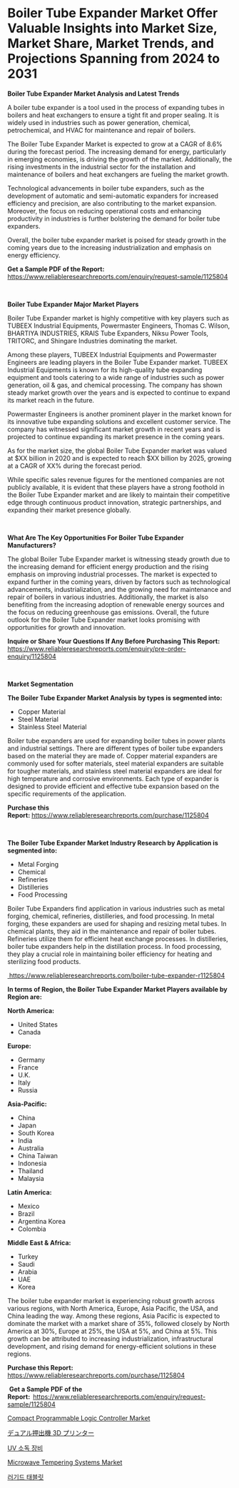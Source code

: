 <p><h1>Boiler Tube Expander Market Offer Valuable Insights into Market Size, Market Share, Market Trends, and Projections Spanning from 2024 to 2031</h1></p><p><strong>Boiler Tube Expander Market Analysis and Latest Trends</strong></p>
<p><p>A boiler tube expander is a tool used in the process of expanding tubes in boilers and heat exchangers to ensure a tight fit and proper sealing. It is widely used in industries such as power generation, chemical, petrochemical, and HVAC for maintenance and repair of boilers.</p><p>The Boiler Tube Expander Market is expected to grow at a CAGR of 8.6% during the forecast period. The increasing demand for energy, particularly in emerging economies, is driving the growth of the market. Additionally, the rising investments in the industrial sector for the installation and maintenance of boilers and heat exchangers are fueling the market growth.</p><p>Technological advancements in boiler tube expanders, such as the development of automatic and semi-automatic expanders for increased efficiency and precision, are also contributing to the market expansion. Moreover, the focus on reducing operational costs and enhancing productivity in industries is further bolstering the demand for boiler tube expanders.</p><p>Overall, the boiler tube expander market is poised for steady growth in the coming years due to the increasing industrialization and emphasis on energy efficiency.</p></p>
<p><strong>Get a Sample PDF of the Report:&nbsp;</strong> <a href="https://www.reliableresearchreports.com/enquiry/request-sample/1125804">https://www.reliableresearchreports.com/enquiry/request-sample/1125804</a></p>
<p>&nbsp;</p>
<p><strong>Boiler Tube Expander Major Market Players</strong></p>
<p><p>Boiler Tube Expander market is highly competitive with key players such as TUBEEX Industrial Equipments, Powermaster Engineers, Thomas C. Wilson, BHARTIYA INDUSTRIES, KRAIS Tube Expanders, Niksu Power Tools, TRITORC, and Shingare Industries dominating the market.</p><p>Among these players, TUBEEX Industrial Equipments and Powermaster Engineers are leading players in the Boiler Tube Expander market. TUBEEX Industrial Equipments is known for its high-quality tube expanding equipment and tools catering to a wide range of industries such as power generation, oil & gas, and chemical processing. The company has shown steady market growth over the years and is expected to continue to expand its market reach in the future.</p><p>Powermaster Engineers is another prominent player in the market known for its innovative tube expanding solutions and excellent customer service. The company has witnessed significant market growth in recent years and is projected to continue expanding its market presence in the coming years.</p><p>As for the market size, the global Boiler Tube Expander market was valued at $XX billion in 2020 and is expected to reach $XX billion by 2025, growing at a CAGR of XX% during the forecast period.</p><p>While specific sales revenue figures for the mentioned companies are not publicly available, it is evident that these players have a strong foothold in the Boiler Tube Expander market and are likely to maintain their competitive edge through continuous product innovation, strategic partnerships, and expanding their market presence globally.</p></p>
<p>&nbsp;</p>
<p><strong>What Are The Key Opportunities For Boiler Tube Expander Manufacturers?</strong></p>
<p><p>The global Boiler Tube Expander market is witnessing steady growth due to the increasing demand for efficient energy production and the rising emphasis on improving industrial processes. The market is expected to expand further in the coming years, driven by factors such as technological advancements, industrialization, and the growing need for maintenance and repair of boilers in various industries. Additionally, the market is also benefiting from the increasing adoption of renewable energy sources and the focus on reducing greenhouse gas emissions. Overall, the future outlook for the Boiler Tube Expander market looks promising with opportunities for growth and innovation.</p></p>
<p><strong>Inquire or Share Your Questions If Any Before Purchasing This Report:</strong> <a href="https://www.reliableresearchreports.com/enquiry/pre-order-enquiry/1125804">https://www.reliableresearchreports.com/enquiry/pre-order-enquiry/1125804</a></p>
<p>&nbsp;</p>
<p><strong>Market Segmentation</strong></p>
<p><strong>The Boiler Tube Expander Market Analysis by types is segmented into:</strong></p>
<p><ul><li>Copper Material</li><li>Steel Material</li><li>Stainless Steel Material</li></ul></p>
<p><p>Boiler tube expanders are used for expanding boiler tubes in power plants and industrial settings. There are different types of boiler tube expanders based on the material they are made of. Copper material expanders are commonly used for softer materials, steel material expanders are suitable for tougher materials, and stainless steel material expanders are ideal for high temperature and corrosive environments. Each type of expander is designed to provide efficient and effective tube expansion based on the specific requirements of the application.</p></p>
<p><strong>Purchase this Report:&nbsp;</strong><a href="https://www.reliableresearchreports.com/purchase/1125804">https://www.reliableresearchreports.com/purchase/1125804</a></p>
<p>&nbsp;</p>
<p><strong>The Boiler Tube Expander Market Industry Research by Application is segmented into:</strong></p>
<p><ul><li>Metal Forging</li><li>Chemical</li><li>Refineries</li><li>Distilleries</li><li>Food Processing</li></ul></p>
<p><p>Boiler Tube Expanders find application in various industries such as metal forging, chemical, refineries, distilleries, and food processing. In metal forging, these expanders are used for shaping and resizing metal tubes. In chemical plants, they aid in the maintenance and repair of boiler tubes. Refineries utilize them for efficient heat exchange processes. In distilleries, boiler tube expanders help in the distillation process. In food processing, they play a crucial role in maintaining boiler efficiency for heating and sterilizing food products.</p></p>
<p><a href="https://www.reliableresearchreports.com/boiler-tube-expander-r1125804">&nbsp;https://www.reliableresearchreports.com/boiler-tube-expander-r1125804</a></p>
<p><strong>In terms of Region, the Boiler Tube Expander Market Players available by Region are:</strong></p>
<p>
    <p> <strong> North America: </strong>
        <ul>
            <li>United States</li>
            <li>Canada</li>
        </ul>
        </p> 
    <p> <strong> Europe: </strong>
        <ul>
            <li>Germany</li>
            <li>France</li>
            <li>U.K.</li>
            <li>Italy</li>
            <li>Russia</li>
        </ul>
        </p> 
    <p> <strong> Asia-Pacific: </strong>
        <ul>
            <li>China</li>
            <li>Japan</li>
            <li>South Korea</li>
            <li>India</li>
            <li>Australia</li>
            <li>China Taiwan</li>
            <li>Indonesia</li>
            <li>Thailand</li>
            <li>Malaysia</li>
        </ul>
        </p> 
    <p> <strong> Latin America: </strong>
        <ul>
            <li>Mexico</li>
            <li>Brazil</li>
            <li>Argentina Korea</li>
            <li>Colombia</li>
        </ul>
        </p> 
    <p> <strong> Middle East & Africa: </strong>
        <ul>
            <li>Turkey</li>
            <li>Saudi</li>
            <li>Arabia</li>
            <li>UAE</li>
            <li>Korea</li>
        </ul>
    </p>
    </p>
<p><p>The boiler tube expander market is experiencing robust growth across various regions, with North America, Europe, Asia Pacific, the USA, and China leading the way. Among these regions, Asia Pacific is expected to dominate the market with a market share of 35%, followed closely by North America at 30%, Europe at 25%, the USA at 5%, and China at 5%. This growth can be attributed to increasing industrialization, infrastructural development, and rising demand for energy-efficient solutions in these regions.</p></p>
<p><strong>Purchase this Report: </strong><a href="https://www.reliableresearchreports.com/purchase/1125804">https://www.reliableresearchreports.com/purchase/1125804</a></p>
<p>&nbsp;<strong>Get a Sample PDF of the Report:&nbsp;&nbsp;</strong><a href="https://www.reliableresearchreports.com/enquiry/request-sample/1125804">https://www.reliableresearchreports.com/enquiry/request-sample/1125804</a></p>
<p><strong></strong></p>
<p><p><a href="https://github.com/fiixsa/Market-Research-Report-List-2/blob/main/compact-programmable-logic-controller-market.md">Compact Programmable Logic Controller Market</a></p><p><a href="https://github.com/AriMuller2009/Market-Research-Report-List-1/blob/main/240001021088.md">デュアル押出機 3D プリンター</a></p><p><a href="https://github.com/TimmyMann6767/Market-Research-Report-List-1/blob/main/947883119651.md">UV 소독 장비</a></p><p><a href="https://github.com/Airanohannonzb68e5pb53oc1/Market-Research-Report-List-2/blob/main/microwave-tempering-systems-market.md">Microwave Tempering Systems Market</a></p><p><a href="https://github.com/JeromeRtyau89966/Market-Research-Report-List-1/blob/main/614102719652.md">러기드 태블릿</a></p></p>